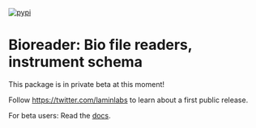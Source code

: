 [![pypi](https://img.shields.io/pypi/v/bioreader?color=%2334D058&label=pypi%20package)](https://pypi.org/project/bioreader)

# Bioreader: Bio file readers, instrument schema

This package is in private beta at this moment!

Follow https://twitter.com/laminlabs to learn about a first public release.

For beta users: Read the [docs](https://lamin.ai/docs/bioreader).
